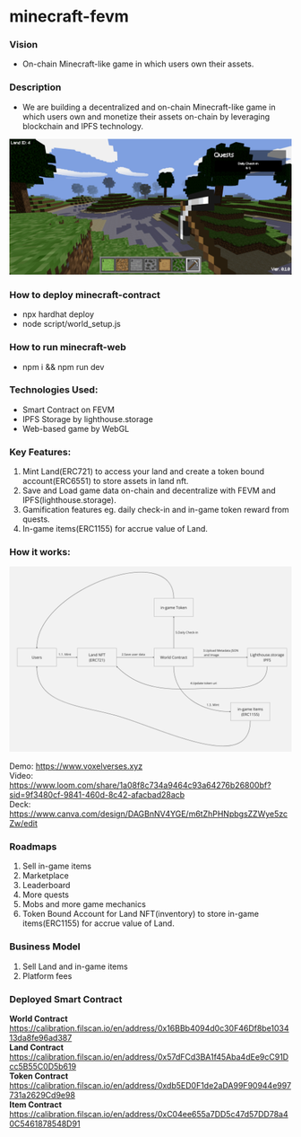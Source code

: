 # minecraft-fevm

### Vision

* On-chain Minecraft-like game in which users own their assets.

### Description

* We are building a decentralized and on-chain Minecraft-like game in which users own and monetize their assets on-chain by leveraging blockchain and IPFS technology.

![GUI](/gui.png "GUI")

### How to deploy minecraft-contract

* npx hardhat deploy
* node script/world_setup.js

### How to run minecraft-web

* npm i && npm run dev

### Technologies Used:

* Smart Contract on FEVM
* IPFS Storage by lighthouse.storage
* Web-based game by WebGL

### Key Features:

1. Mint Land(ERC721) to access your land and create a token bound account(ERC6551) to store assets in land nft.
2. Save and Load game data on-chain and decentralize with FEVM and IPFS(lighthouse.storage).
3. Gamification features eg. daily check-in and in-game token reward from quests.
4. In-game items(ERC1155) for accrue value of Land.

### How it works:
![How it works](/howitwork.png "How it works")

Demo:
https://www.voxelverses.xyz \
Video:
https://www.loom.com/share/1a08f8c734a9464c93a64276b26800bf?sid=9f3480cf-9841-460d-8c42-afacbad28acb \
Deck:
https://www.canva.com/design/DAGBnNV4YGE/m6tZhPHNpbgsZZWye5zcZw/edit

### Roadmaps
1. Sell in-game items
2. Marketplace
3. Leaderboard
4. More quests
5. Mobs and more game mechanics
6. Token Bound Account for Land NFT(inventory) to store in-game items(ERC1155) for accrue value of Land.

### Business Model
1. Sell Land and in-game items
2. Platform fees

### Deployed Smart Contract
<b>World Contract</b> https://calibration.filscan.io/en/address/0x16BBb4094d0c30F46Df8be103413da8fe96ad387 \
<b>Land Contract</b> https://calibration.filscan.io/en/address/0x57dFCd3BA1f45Aba4dEe9cC91Dcc5B55C0D5b619 \
<b>Token Contract</b> https://calibration.filscan.io/en/address/0xdb5ED0F1de2aDA99F90944e997731a2629Cd9e98 \
<b>Item Contract</b> https://calibration.filscan.io/en/address/0xC04ee655a7DD5c47d57DD78a40C5461878548D91
